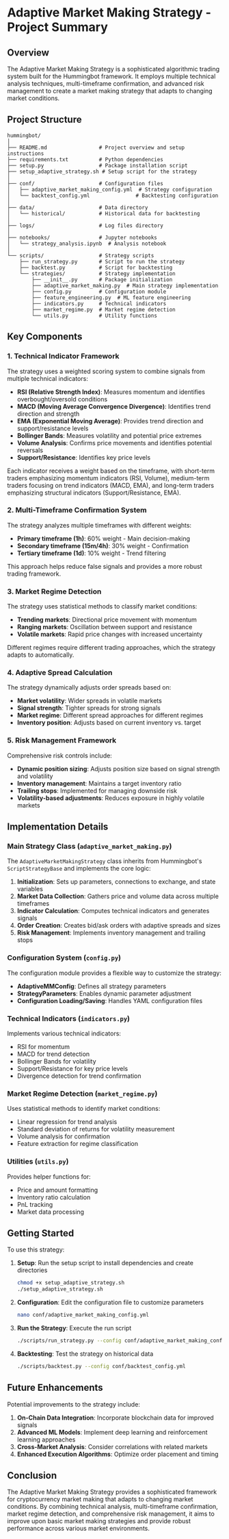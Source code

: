 # Adaptive Market Making Strategy - Project Summary

## Overview

The Adaptive Market Making Strategy is a sophisticated algorithmic trading system built for the Hummingbot framework. It employs multiple technical analysis techniques, multi-timeframe confirmation, and advanced risk management to create a market making strategy that adapts to changing market conditions.

## Project Structure

```
hummingbot/
│
├── README.md                 # Project overview and setup instructions
├── requirements.txt          # Python dependencies
├── setup.py                  # Package installation script
├── setup_adaptive_strategy.sh # Setup script for the strategy
│
├── conf/                     # Configuration files
│   ├── adaptive_market_making_config.yml  # Strategy configuration
│   └── backtest_config.yml               # Backtesting configuration
│
├── data/                     # Data directory
│   └── historical/           # Historical data for backtesting
│
├── logs/                     # Log files directory
│
├── notebooks/                # Jupyter notebooks
│   └── strategy_analysis.ipynb  # Analysis notebook
│
└── scripts/                  # Strategy scripts
    ├── run_strategy.py       # Script to run the strategy
    ├── backtest.py           # Script for backtesting
    └── strategies/           # Strategy implementation
        ├── __init__.py       # Package initialization
        ├── adaptive_market_making.py  # Main strategy implementation
        ├── config.py         # Configuration module
        ├── feature_engineering.py  # ML feature engineering
        ├── indicators.py     # Technical indicators
        ├── market_regime.py  # Market regime detection
        └── utils.py          # Utility functions
```

## Key Components

### 1. Technical Indicator Framework

The strategy uses a weighted scoring system to combine signals from multiple technical indicators:

- **RSI (Relative Strength Index)**: Measures momentum and identifies overbought/oversold conditions
- **MACD (Moving Average Convergence Divergence)**: Identifies trend direction and strength
- **EMA (Exponential Moving Average)**: Provides trend direction and support/resistance levels
- **Bollinger Bands**: Measures volatility and potential price extremes
- **Volume Analysis**: Confirms price movements and identifies potential reversals
- **Support/Resistance**: Identifies key price levels

Each indicator receives a weight based on the timeframe, with short-term traders emphasizing momentum indicators (RSI, Volume), medium-term traders focusing on trend indicators (MACD, EMA), and long-term traders emphasizing structural indicators (Support/Resistance, EMA).

### 2. Multi-Timeframe Confirmation System

The strategy analyzes multiple timeframes with different weights:
- **Primary timeframe (1h)**: 60% weight - Main decision-making
- **Secondary timeframe (15m/4h)**: 30% weight - Confirmation
- **Tertiary timeframe (1d)**: 10% weight - Trend filtering

This approach helps reduce false signals and provides a more robust trading framework.

### 3. Market Regime Detection

The strategy uses statistical methods to classify market conditions:
- **Trending markets**: Directional price movement with momentum
- **Ranging markets**: Oscillation between support and resistance
- **Volatile markets**: Rapid price changes with increased uncertainty

Different regimes require different trading approaches, which the strategy adapts to automatically.

### 4. Adaptive Spread Calculation

The strategy dynamically adjusts order spreads based on:
- **Market volatility**: Wider spreads in volatile markets
- **Signal strength**: Tighter spreads for strong signals
- **Market regime**: Different spread approaches for different regimes
- **Inventory position**: Adjusts based on current inventory vs. target

### 5. Risk Management Framework

Comprehensive risk controls include:
- **Dynamic position sizing**: Adjusts position size based on signal strength and volatility
- **Inventory management**: Maintains a target inventory ratio
- **Trailing stops**: Implemented for managing downside risk
- **Volatility-based adjustments**: Reduces exposure in highly volatile markets

## Implementation Details

### Main Strategy Class (`adaptive_market_making.py`)

The `AdaptiveMarketMakingStrategy` class inherits from Hummingbot's `ScriptStrategyBase` and implements the core logic:

1. **Initialization**: Sets up parameters, connections to exchange, and state variables
2. **Market Data Collection**: Gathers price and volume data across multiple timeframes
3. **Indicator Calculation**: Computes technical indicators and generates signals
4. **Order Creation**: Creates bid/ask orders with adaptive spreads and sizes
5. **Risk Management**: Implements inventory management and trailing stops

### Configuration System (`config.py`)

The configuration module provides a flexible way to customize the strategy:
- **AdaptiveMMConfig**: Defines all strategy parameters
- **StrategyParameters**: Enables dynamic parameter adjustment
- **Configuration Loading/Saving**: Handles YAML configuration files

### Technical Indicators (`indicators.py`)

Implements various technical indicators:
- RSI for momentum
- MACD for trend detection
- Bollinger Bands for volatility
- Support/Resistance for key price levels
- Divergence detection for trend confirmation

### Market Regime Detection (`market_regime.py`)

Uses statistical methods to identify market conditions:
- Linear regression for trend analysis
- Standard deviation of returns for volatility measurement
- Volume analysis for confirmation
- Feature extraction for regime classification

### Utilities (`utils.py`)

Provides helper functions for:
- Price and amount formatting
- Inventory ratio calculation
- PnL tracking
- Market data processing

## Getting Started

To use this strategy:

1. **Setup**: Run the setup script to install dependencies and create directories
   ```bash
   chmod +x setup_adaptive_strategy.sh
   ./setup_adaptive_strategy.sh
   ```

2. **Configuration**: Edit the configuration file to customize parameters
   ```bash
   nano conf/adaptive_market_making_config.yml
   ```

3. **Run the Strategy**: Execute the run script
   ```bash
   ./scripts/run_strategy.py --config conf/adaptive_market_making_config.yml
   ```

4. **Backtesting**: Test the strategy on historical data
   ```bash
   ./scripts/backtest.py --config conf/backtest_config.yml
   ```

## Future Enhancements

Potential improvements to the strategy include:
1. **On-Chain Data Integration**: Incorporate blockchain data for improved signals
2. **Advanced ML Models**: Implement deep learning and reinforcement learning approaches
3. **Cross-Market Analysis**: Consider correlations with related markets
4. **Enhanced Execution Algorithms**: Optimize order placement and timing

## Conclusion

The Adaptive Market Making Strategy provides a sophisticated framework for cryptocurrency market making that adapts to changing market conditions. By combining technical analysis, multi-timeframe confirmation, market regime detection, and comprehensive risk management, it aims to improve upon basic market making strategies and provide robust performance across various market environments. 